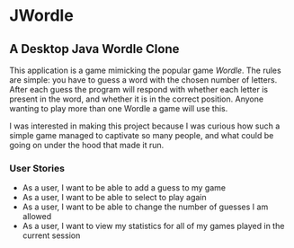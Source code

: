 # JWordle

## A Desktop Java Wordle Clone

This application is a game mimicking the popular game *Wordle*. The rules are simple: you have to guess a word with the chosen number of letters. After each guess the program will respond with whether each letter is present in the word, and whether it is in the correct position. Anyone wanting to play more than one Wordle a game will use this.

I was interested in making this project because I was curious how such a simple game managed to captivate so many people, and what could be going on under the hood that made it run.

### User Stories

- As a user, I want to be able to add a guess to my game
- As a user, I want to be able to select to play again
- As a user, I want to be able to change the number of guesses I am allowed
- As a user, I want to view my statistics for all of my games played in the current session